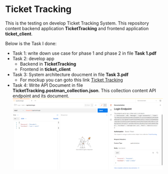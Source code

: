 # Ticket Tracking

This is the testing on develop Ticket Tracking System. This repository content backend application **TicketTracking** and frontend application **ticket_client**.

Below is the Task I done:
* Task 1: write down use case for phase 1 and phase 2 in file **Task 1.pdf**
* Task 2: develop app
  * Backend in **TicketTracking**
  * Frontend in **ticket_client**
* Task 3: System architecture doucment in file **Task 3.pdf**
  * For mockup you can goto this link [Ticket Tracking](https://www.figma.com/proto/eF3Kh77C4neI2WDUUIASrR/Ticket-Tracking?node-id=2%3A2&scaling=scale-down&page-id=0%3A1)
* Task 4: Write API Document in file **TicketTracking.postman_collection.json**. This collection content API endpoint and its document.
![alt text](https://github.com/Socheath-Horl/TicketTracking/blob/master/API%20Doc.png "API Doc")